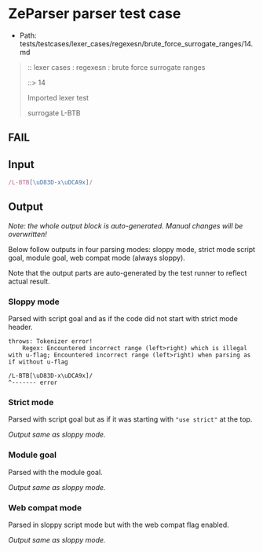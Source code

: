 # ZeParser parser test case

- Path: tests/testcases/lexer_cases/regexesn/brute_force_surrogate_ranges/14.md

> :: lexer cases : regexesn : brute force surrogate ranges
>
> ::> 14
>
> Imported lexer test
>
> surrogate L-BTB

## FAIL

## Input

`````js
/L-BTB[\uD83D-x\uDCA9x]/
`````

## Output

_Note: the whole output block is auto-generated. Manual changes will be overwritten!_

Below follow outputs in four parsing modes: sloppy mode, strict mode script goal, module goal, web compat mode (always sloppy).

Note that the output parts are auto-generated by the test runner to reflect actual result.

### Sloppy mode

Parsed with script goal and as if the code did not start with strict mode header.

`````
throws: Tokenizer error!
    Regex: Encountered incorrect range (left>right) which is illegal with u-flag; Encountered incorrect range (left>right) when parsing as if without u-flag

/L-BTB[\uD83D-x\uDCA9x]/
^------- error
`````

### Strict mode

Parsed with script goal but as if it was starting with `"use strict"` at the top.

_Output same as sloppy mode._

### Module goal

Parsed with the module goal.

_Output same as sloppy mode._

### Web compat mode

Parsed in sloppy script mode but with the web compat flag enabled.

_Output same as sloppy mode._
